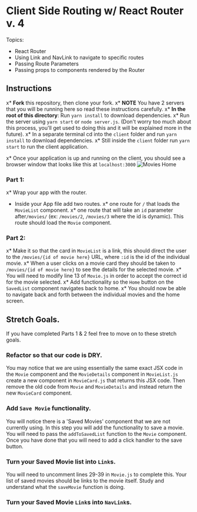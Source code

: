 # Client Side Routing w/ React Router v. 4

Topics:

* React Router
* Using Link and NavLink to navigate to specific routes
* Passing Route Parameters
* Passing props to components rendered by the Router

## Instructions

x* **Fork** this repository, then clone your fork.
x* **NOTE** You have 2 servers that you will be running here so read these instructions carefully.
x* **In the root of this directory**: Run `yarn install` to download dependencies.
x* Run the server using `yarn start` or `node server.js`. (Don't worry too much about this process, you'll get used to doing this and it will be explained more in the future).
x* In a separate terminal cd into the `client` folder and run `yarn install` to download dependencies.
x* Still inside the `client` folder run `yarn start` to run the client application.

x* Once your application is up and running on the client, you should see a browser window that looks like this at `localhost:3000`
  ![Movies Home](https://ibin.co/3xhmmHVl9BKF.png)

### Part 1:

x* Wrap your app with the router.
* Inside your App file add two routes.
  x* one route for `/` that loads the `MovieList` component.
  x* one route that will take an `id` parameter after`/movies/` (ex: `/movies/2`, `/movies/3` where the id is dynamic). This route should load the `Movie` component.

### Part 2:

x* Make it so that the card in `MovieList` is a link, this should direct the user to the `/movies/{id of movie here}` URL, where `:id` is the id of the individual movie.
x* When a user clicks on a movie card they should be taken to `/movies/{id of movie here}` to see the details for the selected movie.
x* You will need to modify line 13 of `Movie.js` in order to accept the correct id for the movie selected.
x* Add functionality so the `Home` button on the `SavedList` component navigates back to home.
x* You should now be able to navigate back and forth between the individual movies and the home screen.

## Stretch Goals.

If you have completed Parts 1 & 2 feel free to move on to these stretch goals.

### Refactor so that our code is DRY.

You may notice that we are using essentially the same exact JSX code in the `Movie` component and the `MovieDetails` component in `MovieList.js` create a new component in `MovieCard.js` that returns this JSX code. Then remove the old code from `Movie` and `MovieDetails` and instead return the new `MovieCard` component.

### Add `Save Movie` functionality.

You will notice there is a 'Saved Movies' component that we are not currently using. In this step you will add the functionality to save a movie. You will need to pass the `addToSavedList` function to the `Movie` component. Once you have done that you will need to add a click handler to the save button.

### Turn your Saved Movie list into `Link`s.

You will need to uncomment lines 29-39 in `Movie.js` to complete this. Your list of saved movies should be links to the movie itself. Study and understand what the `saveMovie` function is doing.

### Turn your Saved Movie `Link`s into `NavLink`s.
